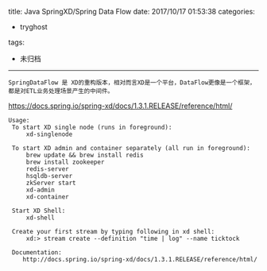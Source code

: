 title: Java SpringXD/Spring Data Flow
date: 2017/10/17 01:53:38
categories:
 - tryghost

tags:
 - 未归档 



---

```
SpringDataFlow 是 XD的重构版本，相对而言XD是一个平台，DataFlow更像是一个框架，都是对ETL业务处理场景产生的中间件。
```
https://docs.spring.io/spring-xd/docs/1.3.1.RELEASE/reference/html/

```
Usage:
 To start XD single node (runs in foreground):
     xd-singlenode

 To start XD admin and container separately (all run in foreground):
     brew update && brew install redis
     brew install zookeeper
     redis-server
     hsqldb-server
     zkServer start
     xd-admin
     xd-container

 Start XD Shell:
     xd-shell

 Create your first stream by typing following in xd shell:
     xd:> stream create --definition "time | log" --name ticktock

 Documentation:
    http://docs.spring.io/spring-xd/docs/1.3.1.RELEASE/reference/html/
```



